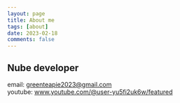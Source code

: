 ```yaml
---
layout: page
title: About me
tags: [about]
date: 2023-02-18
comments: false
---
```

    

## Nube developer<br>
email: greenteapie2023@gmail.com<br>
youtube: www.youtube.com/@user-yu5fi2uk6w/featured
